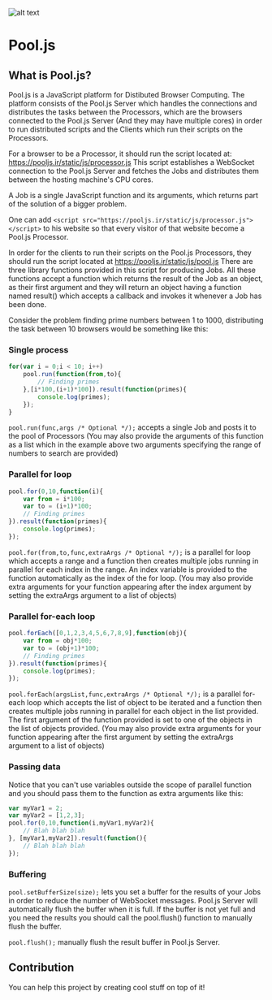![alt text](https://cloud.githubusercontent.com/assets/4275654/25073821/f59bdf3e-2303-11e7-8ec7-c562c0dc24e8.png "Pool.js")
# Pool.js
## What is Pool.js?
Pool.js is a JavaScript platform for Distibuted Browser Computing. The platform consists of the Pool.js Server which handles the connections and distributes the tasks between the Processors, which are the browsers connected to the Pool.js Server (And they may have multiple cores) in order to run distributed scripts and the Clients which run their scripts on the Processors.

For a browser to be a Processor, it should run the script located at: https://pooljs.ir/static/js/processor.js This script establishes a WebSocket connection to the Pool.js Server and fetches the Jobs and distributes them between the hosting machine's CPU cores.

A Job is a single JavaScript function and its arguments, which returns part of the solution of a bigger problem.

One can add `<script src="https://pooljs.ir/static/js/processor.js"></script>` to his website so that every visitor of that website become a Pool.js Processor.

In order for the clients to run their scripts on the Pool.js Processors, they should run the script located at https://pooljs.ir/static/js/pool.js There are three library functions provided in this script for producing Jobs. All these functions accept a function which returns the result of the Job as an object, as their first argument and they will return an object having a function named result() which accepts a callback and invokes it whenever a Job has been done.

Consider the problem finding prime numbers between 1 to 1000, distributing the task between 10 browsers would be something like this:

### Single process

```javascript
for(var i = 0;i < 10; i++)
	pool.run(function(from,to){
		// Finding primes
	},[i*100,(i+1)*100]).result(function(primes){
		console.log(primes);
	});
}
```

`pool.run(func,args /* Optional */);` accepts a single Job and posts it to the pool of Processors (You may also provide the arguments of this function as a list which in the example above two arguments specifying the range of numbers to search are provided)

### Parallel for loop

```javascript
pool.for(0,10,function(i){
	var from = i*100;
	var to = (i+1)*100;
	// Finding primes
}).result(function(primes){
	console.log(primes);
});
```
	
`pool.for(from,to,func,extraArgs /* Optional */);` is a parallel for loop which accepts a range and a function then creates multiple jobs running in parallel for each index in the range. An index variable is provided to the function automatically as the index of the for loop. (You may also provide extra arguments for your function appearing after the index argument by setting the extraArgs argument to a list of objects)

### Parallel for-each loop

```javascript
pool.forEach([0,1,2,3,4,5,6,7,8,9],function(obj){
	var from = obj*100;
	var to = (obj+1)*100;
	// Finding primes
}).result(function(primes){
	console.log(primes);
});
```
	
`pool.forEach(argsList,func,extraArgs /* Optional */);` is a parallel for-each loop which accepts the list of object to be iterated and a function then creates multiple jobs running in parallel for each object in the list provided. The first argument of the function provided is set to one of the objects in the list of objects provided. (You may also provide extra arguments for your function appearing after the first argument by setting the extraArgs argument to a list of objects)

### Passing data

Notice that you can't use variables outside the scope of parallel function and you should pass them to the function as extra arguments like this:

```javascript
var myVar1 = 2;
var myVar2 = [1,2,3];
pool.for(0,10,function(i,myVar1,myVar2){
	// Blah blah blah
}, [myVar1,myVar2]).result(function(){
	// Blah blah blah
});
```

### Buffering

`pool.setBufferSize(size);` lets you set a buffer for the results of your Jobs in order to reduce the number of WebSocket messages. Pool.js Server will automatically flush the buffer when it is full. If the buffer is not yet full and you need the results you should call the pool.flush() function to manually flush the buffer.

`pool.flush();` manually flush the result buffer in Pool.js Server.

## Contribution
You can help this project by creating cool stuff on top of it!

